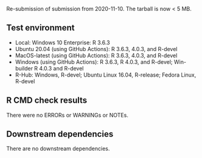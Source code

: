 Re-submission of submission from 2020-11-10. The tarball is now < 5 MB.

## Test environment

* Local: Windows 10 Enterprise: R 3.6.3
* Ubuntu 20.04 (using GitHub Actions): R 3.6.3, 4.0.3, and R-devel
* MacOS-latest (using GitHub Actions): R 3.6.3, 4.0.3, and R-devel
* Windows (using GitHub Actions): R 3.6.3, R 4.0.3, and R-devel; Win-builder R 4.0.3 and R-devel
* R-Hub: Windows, R-devel; Ubuntu Linux 16.04, R-release; Fedora Linux, R-devel

## R CMD check results

There were no ERRORs or WARNINGs or NOTEs.

## Downstream dependencies

There are no downstream dependencies.
